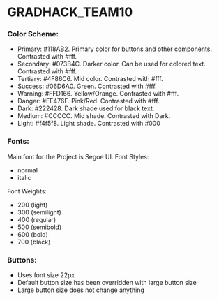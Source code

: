 # GRADHACK_TEAM10

### Color Scheme:

* Primary: #118AB2. Primary color for buttons and other components. Contrasted with #fff.
* Secondary: #073B4C. Darker color. Can be used for colored text. Contrasted with #fff.
* Tertiary: #4F86C6. Mid color. Contrasted with #fff.
* Success: #06D6A0. Green. Contrasted with #fff.
* Warning: #FFD166. Yellow/Orange. Contrasted with #fff.
* Danger: #EF476F. Pink/Red. Contrasted with #fff.
* Dark: #222428. Dark shade used for black text.
* Medium: #CCCCC. Mid shade. Contrasted with Dark.
* Light: #f4f5f8. Light shade. Contrasted with #000

### Fonts:
Main font for the Project is Segoe UI.
Font Styles:
* normal
* italic

Font Weights:
* 200 (light)
* 300 (semilight)
* 400 (regular)
* 500 (semibold)
* 600 (bold)
* 700 (black)

### Buttons:
* Uses font size 22px
* Default button size has been overridden with large button size
* Large button size does not change anything

